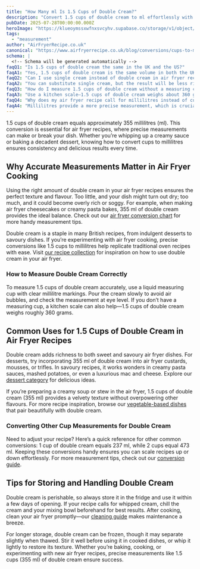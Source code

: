 ```yaml
---
title: "How Many ml Is 1.5 Cups of Double Cream?"
description: "Convert 1.5 cups of double cream to ml effortlessly with our simple guide—perfect for air fryer recipes and precise baking measurements."
pubDate: 2025-07-28T00:00:00.000Z
heroImage: "https://klueoymssxwfnxsvcyhv.supabase.co/storage/v1/object/public/Shmucket/how-many-ml-is-1-5-cups-of-double-cream.webp"
tags:
  - "measurement"
author: "AirFryerRecipe.co.uk"
canonical: "https://www.airfryerrecipe.co.uk/blog/conversions/cups-to-ml/how-many-ml-is-1-5-cups-of-double-cream"
schema: |
  <!-- Schema will be generated automatically -->
faqQ1: "Is 1.5 cups of double cream the same in the UK and the US?"
faqA1: "Yes, 1.5 cups of double cream is the same volume in both the UK and the US, equalling approximately 355 ml. However, double cream in the UK has a higher fat content (around 48%) compared to heavy cream in the US (36–40%), which may affect texture in recipes."
faqQ2: "Can I use single cream instead of double cream in air fryer recipes?"
faqA2: "You can substitute single cream, but the result will be less rich and may not thicken as well. For best results, stick to double cream or mix single cream with a bit of butter to mimic the fat content."
faqQ3: "How do I measure 1.5 cups of double cream without a measuring cup?"
faqA3: "Use a kitchen scale—1.5 cups of double cream weighs about 360 grams. Alternatively, a standard mug holds roughly 250 ml, so 1.5 cups would be slightly less than 1.5 mugs."
faqQ4: "Why does my air fryer recipe call for millilitres instead of cups?"
faqA4: "Millilitres provide a more precise measurement, which is crucial for air fryer cooking where small discrepancies can affect texture and cooking time. Many modern recipes, especially outside the US, use metric measurements for accuracy."
---
```

<p>1.5 cups of double cream equals approximately 355 millilitres (ml). This conversion is essential for air fryer recipes, where precise measurements can make or break your dish. Whether you’re whipping up a creamy sauce or baking a decadent dessert, knowing how to convert cups to millilitres ensures consistency and delicious results every time.</p>  

<h2>Why Accurate Measurements Matter in Air Fryer Cooking</h2>  
<p>Using the right amount of double cream in your air fryer recipes ensures the perfect texture and flavour. Too little, and your dish might turn out dry; too much, and it could become overly rich or soggy. For example, when making air fryer cheesecakes or creamy pasta bakes, 355 ml of double cream provides the ideal balance. Check out our <a href=https://www.airfryerrecipe.co.uk/air-fryer-conversion-chart>air fryer conversion chart</a> for more handy measurement tips.</p>  

<p>Double cream is a staple in many British recipes, from indulgent desserts to savoury dishes. If you’re experimenting with air fryer cooking, precise conversions like 1.5 cups to millilitres help replicate traditional oven recipes with ease. Visit <a href=https://www.airfryerrecipe.co.uk/recipes>our recipe collection</a> for inspiration on how to use double cream in your air fryer.</p>  

<h3>How to Measure Double Cream Correctly</h3>  
<p>To measure 1.5 cups of double cream accurately, use a liquid measuring cup with clear millilitre markings. Pour the cream slowly to avoid air bubbles, and check the measurement at eye level. If you don’t have a measuring cup, a kitchen scale can also help—1.5 cups of double cream weighs roughly 360 grams.</p>  

<h2>Common Uses for 1.5 Cups of Double Cream in Air Fryer Recipes</h2>  
<p>Double cream adds richness to both sweet and savoury air fryer dishes. For desserts, try incorporating 355 ml of double cream into air fryer custards, mousses, or trifles. In savoury recipes, it works wonders in creamy pasta sauces, mashed potatoes, or even a luxurious mac and cheese. Explore our <a href=https://www.airfryerrecipe.co.uk/recipe-category/dessert>dessert category</a> for delicious ideas.</p>  

<p>If you’re preparing a creamy soup or stew in the air fryer, 1.5 cups of double cream (355 ml) provides a velvety texture without overpowering other flavours. For more recipe inspiration, browse our <a href=https://www.airfryerrecipe.co.uk/recipe-category/vegetables>vegetable-based dishes</a> that pair beautifully with double cream.</p>  

<h3>Converting Other Cup Measurements for Double Cream</h3>  
<p>Need to adjust your recipe? Here’s a quick reference for other common conversions: 1 cup of double cream equals 237 ml, while 2 cups equal 473 ml. Keeping these conversions handy ensures you can scale recipes up or down effortlessly. For more measurement tips, check out our <a href=https://www.airfryerrecipe.co.uk/air-fryer-conversion-chart>conversion guide</a>.</p>  

<h2>Tips for Storing and Handling Double Cream</h2>  
<p>Double cream is perishable, so always store it in the fridge and use it within a few days of opening. If your recipe calls for whipped cream, chill the cream and your mixing bowl beforehand for best results. After cooking, clean your air fryer promptly—our <a href=https://www.airfryerrecipe.co.uk/air-fryer-cleaner>cleaning guide</a> makes maintenance a breeze.</p>  

<p>For longer storage, double cream can be frozen, though it may separate slightly when thawed. Stir it well before using it in cooked dishes, or whip it lightly to restore its texture. Whether you’re baking, cooking, or experimenting with new air fryer recipes, precise measurements like 1.5 cups (355 ml) of double cream ensure success.</p>

